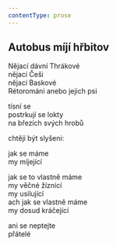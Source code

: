```yaml
---
contentType: prose
---
```


## Autobus míjí hřbitov

Nějací dávní Thrákové  
nějací Češi  
nějací Baskové  
Rétorománi anebo jejich psi

tísní se  
postrkují se lokty  
na březích svých hrobů

chtějí být slyšeni:

jak se máme  
my míjející

jak se to vlastně máme  
my věčné žíznící  
my usilující  
ach jak se vlastně máme  
my dosud kráčející

ani se neptejte  
přátelé
